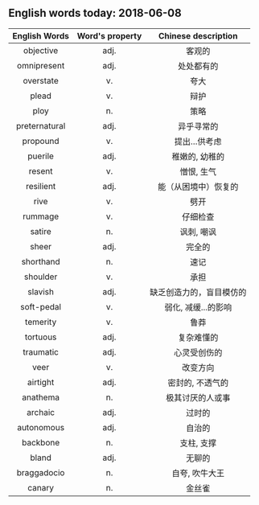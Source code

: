 ## English words today: 2018-06-08

| English Words | Word's property | Chinese description |
| :-----------: | :-------------: | :-----------------: |
| objective | adj. | 客观的 |
| omnipresent | adj. | 处处都有的 |
| overstate | v. | 夸大 |
| plead | v. | 辩护 |
| ploy  | n. | 策略 |
| preternatural | adj. | 异乎寻常的 |
| propound | v. | 提出…供考虑 |
| puerile | adj. | 稚嫩的, 幼稚的 |
| resent | v. | 憎恨, 生气 |
| resilient | adj. | 能（从困境中）恢复的 |
| rive | v. | 劈开 |
| rummage  | v. | 仔细检查 |
| satire | n. | 讽刺, 嘲讽 |
| sheer | adj. | 完全的 |
| shorthand | n. | 速记 |
| shoulder | v. | 承担 |
| slavish | adj. | 缺乏创造力的，盲目模仿的 |
| soft-pedal | v. | 弱化, 减缓...的影响 |
| temerity | v.  | 鲁莽 |
| tortuous | adj. | 复杂难懂的 |
| traumatic | adj. | 心灵受创伤的 |
| veer | v. | 改变方向 |
| airtight | adj. | 密封的, 不透气的 |
| anathema | n. | 极其讨厌的人或事 |
| archaic | adj. | 过时的 |
| autonomous | adj. | 自治的 |
| backbone | n. |  支柱, 支撑 |
| bland | adj. | 无聊的 |
| braggadocio | n. | 自夸, 吹牛大王 |
| canary | n. | 金丝雀 |
